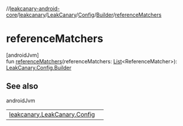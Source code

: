 //[leakcanary-android-core](../../../../../index.md)/[leakcanary](../../../index.md)/[LeakCanary](../../index.md)/[Config](../index.md)/[Builder](index.md)/[referenceMatchers](reference-matchers.md)

# referenceMatchers

[androidJvm]\
fun [referenceMatchers](reference-matchers.md)(referenceMatchers: [List](https://kotlinlang.org/api/latest/jvm/stdlib/kotlin.collections/-list/index.html)&lt;ReferenceMatcher&gt;): [LeakCanary.Config.Builder](index.md)

## See also

androidJvm

| | |
|---|---|
| [leakcanary.LeakCanary.Config](../reference-matchers.md) |  |
